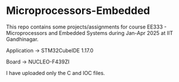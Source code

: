 # Microprocessors-Embedded
This repo contains some projects/assignments for course EE333 -  Microprocessors and Embedded Systems during Jan-Apr 2025 at IIT Gandhinagar.

Application -> STM32CubeIDE 1.17.0

Board -> NUCLEO-F439ZI

I have uploaded only the C and IOC files.
